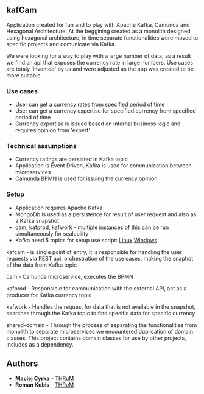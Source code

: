 ## kafCam

Application created for fun and to play with Apache Kafka, Camunda and Hexagonal Architecture. At the beggining created as a monolith designed using hexagonal architecture, in time separate functionalities were moved to specific projects and comunicate via Kafka. 

We were looking for a way to play with a large number of data, as a result we find an api that exposes the currency rate in large numbers. Use cases are totaly 'invented' by us and were adjusted as the app was created to be more suitable. 

### Use cases
* User can get a currency rates from specified period of time
* User can get a currency expertise for specified currency from specified period of time
* Currency expertise is issued based on internal business logic and requires opinion from 'expert'

### Technical assumptions
* Currency ratings are persisted in Kafka topic
* Application is Event Driven, Kafka is used for communication between microservices
* Camunda BPMN is used for issuing the currency opinion

### Setup
* Application requires Apache Kafka
* MongoDb is used as a persistence for result of user request and also as a Kafka snapshot
* cam, kafprod, kafwork - multiple instances of this can be run simultaneously for scalability
* Kafka need 5 topics for setup use script:
[Linux](https://gist.github.com/THRuM/a0a34e7f5a5d458d81c3c909139481c0)
[Windows](https://gist.github.com/THRuM/5b170625b80d7c7494634a5ca8c88594)

kafcam - is single point of entry, it is responsible for handling the user requests via REST api, orchestration of the use cases, making the snaphot of the data from Kafka topic

cam - Camunda microservice, executes the BPMN

kafprod - Responsible for communication with the external API, act as a producer for Kafka currency topic

kafwork - Handles the request for data that is not available in the snapshot, searches through the Kafka topic to find specific data for specific currency

shared-domain - Through the process of separating the functionalities from monolith to separate microservices we encountered duplication of domain classes. This project contains domain classes for use by other projects, includes as a dependency.

## Authors

* **Maciej Cyrka** - [THRuM](https://github.com/THRuM)
* **Roman Kubis** - [THRuM](https://github.com/drx92)
